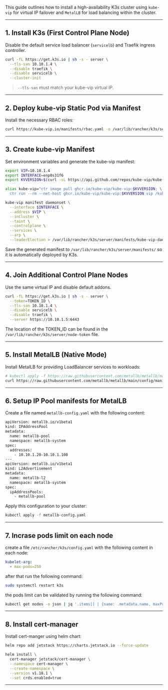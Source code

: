 
This guide outlines how to install a high-availability K3s cluster using `kube-vip` for virtual IP failover and `MetalLB` for load balancing within the cluster.

---

## 1. Install K3s (First Control Plane Node)

Disable the default service load balancer (`servicelb`) and Traefik ingress controller.

```sh
curl -fL https://get.k3s.io | sh -s - server \
  --tls-san 10.10.1.4 \
  --disable traefik \
  --disable servicelb \
  --cluster-init
```

> `--tls-san` must match your kube-vip virtual IP.

---

## 2. Deploy kube-vip Static Pod via Manifest

Install the necessary RBAC roles:

```sh
curl https://kube-vip.io/manifests/rbac.yaml -o /var/lib/rancher/k3s/server/manifests/kube-vip-rbac.yaml
```

---

## 3. Create kube-vip Manifest

Set environment variables and generate the kube-vip manifest:

```sh
export VIP=10.10.1.4
export INTERFACE=enp0s31f6
export KVVERSION=$(curl -sL https://api.github.com/repos/kube-vip/kube-vip/releases | jq -r ".[0].name")

alias kube-vip="ctr image pull ghcr.io/kube-vip/kube-vip:$KVVERSION; \
  ctr run --rm --net-host ghcr.io/kube-vip/kube-vip:$KVVERSION vip /kube-vip"

kube-vip manifest daemonset \
  --interface $INTERFACE \
  --address $VIP \
  --inCluster \
  --taint \
  --controlplane \
  --services \
  --arp \
  --leaderElection > /var/lib/rancher/k3s/server/manifests/kube-vip-daemonset.yaml
```

Save the generated manifest to `/var/lib/rancher/k3s/server/manifests/` so it is automatically deployed by K3s.

---

## 4. Join Additional Control Plane Nodes

Use the same virtual IP and disable default addons.

```sh
curl -fL https://get.k3s.io | sh -s - server \
  --token=TOKEN_ID \
  --tls-san 10.10.1.4 \
  --disable servicelb \
  --disable traefik \
  --server https://10.10.1.5:6443
```

The location of the TOKEN_ID can be found in the `/var/lib/rancher/k3s/server/node-token` file.

---

## 5. Install MetalLB (Native Mode)

Install MetalLB for providing LoadBalancer services to workloads:

```sh
# kubectl apply -f https://raw.githubusercontent.com/metallb/metallb/main/config/manifests/metallb-native.yaml
curl https://raw.githubusercontent.com/metallb/metallb/main/config/manifests/metallb-native.yaml -o /var/lib/rancher/k3s/server/manifests/metallb-native.yaml
```

---
## 6. Setup IP Pool manifests for MetalLB

Create a file named `metallb-config.yaml` with the following content:

```sh
apiVersion: metallb.io/v1beta1
kind: IPAddressPool
metadata:
  name: metallb-pool
  namespace: metallb-system
spec:
  addresses:
    - 10.10.1.20-10.10.1.100
---
apiVersion: metallb.io/v1beta1
kind: L2Advertisement
metadata:
  name: metallb-l2
  namespace: metallb-system
spec:
  ipAddressPools:
    - metallb-pool
```
Apply this configuration to your cluster:
```sh
kubectl apply -f metallb-config.yaml
```

---

## 7. Incrase pods limit on each node

create a file `/etc/rancher/k3s/config.yaml` with the following content in each node:

```yaml
kubelet-arg:
  - max-pods=250
```
after that run the following command:
```sh
sudo systemctl restart k3s
```
the pods limit can be validated by running the following command:
```sh
kubectl get nodes -o json | jq '.items[] | {name: .metadata.name, maxPods: .status.allocatable["pods"]}'
```

---

## 8. Install cert-manager

Install cert-manger using helm chart:

```sh
helm repo add jetstack https://charts.jetstack.io --force-update

helm install \
  cert-manager jetstack/cert-manager \
  --namespace cert-manager \
  --create-namespace \
  --version v1.18.1 \
  --set crds.enabled=true
```

---